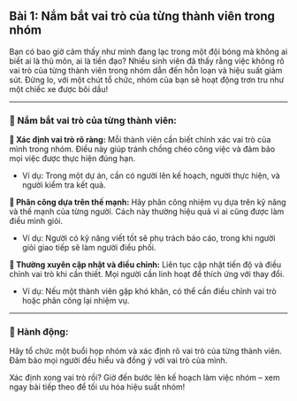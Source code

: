 ## Bài 1: Nắm bắt vai trò của từng thành viên trong nhóm

Bạn có bao giờ cảm thấy như mình đang lạc trong một đội bóng mà không ai biết ai là thủ môn, ai là tiền đạo? Nhiều sinh viên đã thấy rằng việc không rõ vai trò của từng thành viên trong nhóm dẫn đến hỗn loạn và hiệu suất giảm sút. Đừng lo, với một chút tổ chức, nhóm của bạn sẽ hoạt động trơn tru như một chiếc xe được bôi dầu!

---

### 📌 Nắm bắt vai trò của từng thành viên:

**🔹 Xác định vai trò rõ ràng:**
Mỗi thành viên cần biết chính xác vai trò của mình trong nhóm. Điều này giúp tránh chồng chéo công việc và đảm bảo mọi việc được thực hiện đúng hạn.

- Ví dụ: Trong một dự án, cần có người lên kế hoạch, người thực hiện, và người kiểm tra kết quả.

**🔹 Phân công dựa trên thế mạnh:**
Hãy phân công nhiệm vụ dựa trên kỹ năng và thế mạnh của từng người. Cách này thường hiệu quả vì ai cũng được làm điều mình giỏi.

- Ví dụ: Người có kỹ năng viết tốt sẽ phụ trách báo cáo, trong khi người giỏi giao tiếp sẽ làm người điều phối.

**🔹 Thường xuyên cập nhật và điều chỉnh:**
Liên tục cập nhật tiến độ và điều chỉnh vai trò khi cần thiết. Mọi người cần linh hoạt để thích ứng với thay đổi.

- Ví dụ: Nếu một thành viên gặp khó khăn, có thể cần điều chỉnh vai trò hoặc phân công lại nhiệm vụ.

---

### 🚀 Hành động:

Hãy tổ chức một buổi họp nhóm và xác định rõ vai trò của từng thành viên. Đảm bảo mọi người đều hiểu và đồng ý với vai trò của mình.

Xác định xong vai trò rồi? Giờ đến bước lên kế hoạch làm việc nhóm – xem ngay bài tiếp theo để tối ưu hóa hiệu suất nhóm!